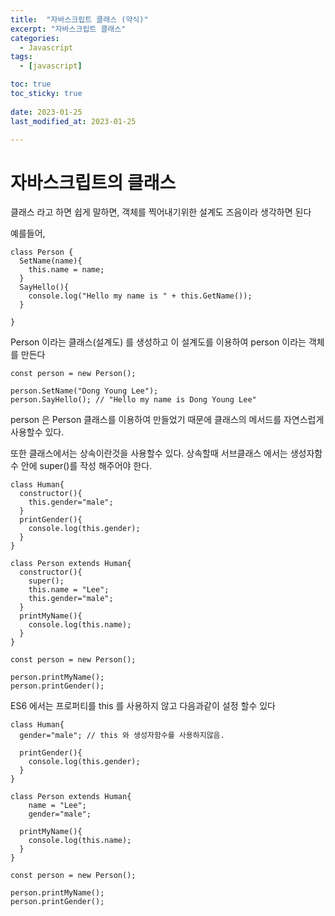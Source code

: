 ```yaml
---
title:  "자바스크립트 클래스 (약식)" 
excerpt: "자바스크립트 클래스" 
categories:
  - Javascript
tags:
  - [javascript]

toc: true
toc_sticky: true
 
date: 2023-01-25
last_modified_at: 2023-01-25

---
```


<h1>자바스크립트의 클래스</h1>

클래스 라고 하면 쉽게 말하면, 객체를 찍어내기위한 설계도 즈음이라 생각하면 된다

예를들어,

```
class Person {
  SetName(name){
    this.name = name;
  }
  SayHello(){
    console.log("Hello my name is " + this.GetName());
  }
  
}
```
Person 이라는 클래스(설계도) 를 생성하고
이 설계도를 이용하여 person 이라는 객체를 만든다

```
const person = new Person();

person.SetName("Dong Young Lee");
person.SayHello(); // "Hello my name is Dong Young Lee"
```
person 은 Person 클래스를 이용하여 만들었기 때문에 클래스의 메서드를 자연스럽게 사용할수 있다.

또한 클래스에서는 상속이란것을 사용할수 있다.
상속할때 서브클래스 에서는 생성자함수 안에 super()를 작성 해주어야 한다.
```
class Human{
  constructor(){
    this.gender="male";
  }
  printGender(){
    console.log(this.gender);
  }
}

class Person extends Human{
  constructor(){
    super();
    this.name = "Lee";
    this.gender="male";
  }
  printMyName(){
    console.log(this.name);
  }
}

const person = new Person();

person.printMyName();
person.printGender();
```

ES6 에서는 프로퍼티를 this 를 사용하지 않고 다음과같이 설정 할수 있다 

```
class Human{
  gender="male"; // this 와 생성자함수를 사용하지않음.

  printGender(){
    console.log(this.gender);
  }
}

class Person extends Human{
    name = "Lee";
    gender="male";

  printMyName(){
    console.log(this.name);
  }
}

const person = new Person();

person.printMyName();
person.printGender();
```